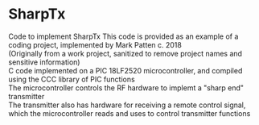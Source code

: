 # SharpTx
Code to implement SharpTx
This code is provided as an example of a coding project, implemented by Mark Patten c. 2018<br>
(Originally from a work project, sanitized to remove project names and sensitive information)<br>
C code implemented on a PIC 18LF2520 microcontroller, and compiled using the CCC library of PIC functions<br>
The microcontroller controls the RF hardware to implemt a "sharp end" transmitter<br>
The transmitter also has hardware for receiving a remote control signal, which the microcontroller reads and uses to control transmitter functions<br>
